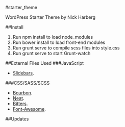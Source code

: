 #starter_theme

WordPress Starter Theme by Nick Harberg

##Install
1. Run npm install to load node_modules
2. Run bower install to load front-end modules
2. Run grunt serve to compile scss files into style.css
3. Run grunt serve to start Grunt-watch

##External Files Used
###JavaScript
- [Slidebars](http://plugins.adchsm.me/slidebars/).

###CSS/SASS/SCSS
- [Bourbon](http://bourbon.io/).
- [Neat](http://neat.bourbon.io/).
- [Bitters](http://bitters.bourbon.io/).
- [Font-Awesome](https://fortawesome.github.io/Font-Awesome/).

##Updates
